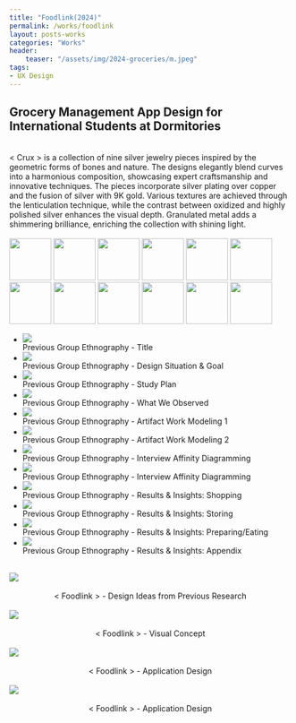 ```yaml
---
title: "Foodlink(2024)"
permalink: /works/foodlink
layout: posts-works
categories: "Works"
header:
    teaser: "/assets/img/2024-groceries/m.jpeg"
tags:
- UX Design
---
```

## Grocery Management App Design for International Students at Dormitories

<br>
< Crux > is a collection of nine silver jewelry pieces inspired by the geometric forms of bones and nature. The designs elegantly blend curves into a harmonious composition, showcasing expert craftsmanship and innovative techniques. The pieces incorporate silver plating over copper and the fusion of silver with 9K gold. Various textures are achieved through the lenticulation technique, while the contrast between oxidized and highly polished silver enhances the visual depth. Granulated metal adds a shimmering brilliance, enriching the collection with shining light.
<br>
<br>

<div class="carousel-container">
<!-- Thumbnails -->
<div class="carousel-thumbnails">
  <img src="/assets/img/2024-groceries/za.jpeg" width="75" height="75" data-index="0">
  <img src="/assets/img/2024-groceries/zb.jpeg" width="75" height="75" data-index="1">
  <img src="/assets/img/2024-groceries/zc.jpeg" width="75" height="75" data-index="2">
  <img src="/assets/img/2024-groceries/zd.jpeg" width="75" height="75" data-index="3">
  <img src="/assets/img/2024-groceries/ze.jpeg" width="75" height="75" data-index="4">
  <img src="/assets/img/2024-groceries/zf.jpeg" width="75" height="75" data-index="5">
  <img src="/assets/img/2024-groceries/zg.jpeg" width="75" height="75" data-index="6">
  <img src="/assets/img/2024-groceries/zh.jpeg" width="75" height="75" data-index="7">
  <img src="/assets/img/2024-groceries/zi.jpeg" width="75" height="75" data-index="8">
  <img src="/assets/img/2024-groceries/zj.jpeg" width="75" height="75" data-index="9">
  <img src="/assets/img/2024-groceries/zk.jpeg" width="75" height="75" data-index="10">
  <img src="/assets/img/2024-groceries/zl.jpeg" width="75" height="75" data-index="11">
</div>
<!-- Main Carousel -->
<div class="glide glide-main">
  <div class="glide__track" data-glide-el="track">
    <ul class="glide__slides">
        <li class="glide__slide">
          <img src="/assets/img/2024-groceries/a.jpeg">
          <div class="slide-caption">Previous Group Ethnography - Title</div>
      </li>
        <li class="glide__slide">
          <img src="/assets/img/2024-groceries/b.jpeg">
          <div class="slide-caption">Previous Group Ethnography - Design Situation & Goal</div>
      </li>
        <li class="glide__slide">
          <img src="/assets/img/2024-groceries/c.jpeg">
          <div class="slide-caption">Previous Group Ethnography - Study Plan</div>
      </li>
        <li class="glide__slide">
          <img src="/assets/img/2024-groceries/d.jpeg">
          <div class="slide-caption">Previous Group Ethnography - What We Observed</div>
      </li>
        <li class="glide__slide">
          <img src="/assets/img/2024-groceries/e.jpeg">
          <div class="slide-caption">Previous Group Ethnography - Artifact Work Modeling 1</div>
      </li>
        <li class="glide__slide">
          <img src="/assets/img/2024-groceries/f.jpeg">
          <div class="slide-caption">Previous Group Ethnography - Artifact Work Modeling 2</div>
      </li>
        <li class="glide__slide">
          <img src="/assets/img/2024-groceries/g.jpeg">
          <div class="slide-caption">Previous Group Ethnography - Interview Affinity Diagramming</div>
      </li>
        <li class="glide__slide">
          <img src="/assets/img/2024-groceries/h.jpeg">
          <div class="slide-caption">Previous Group Ethnography - Interview Affinity Diagramming</div>
      </li>
        <li class="glide__slide">
          <img src="/assets/img/2024-groceries/i.jpeg">
          <div class="slide-caption">Previous Group Ethnography - Results & Insights: Shopping</div>
      </li>
        <li class="glide__slide">
          <img src="/assets/img/2024-groceries/j.jpeg">
          <div class="slide-caption">Previous Group Ethnography - Results & Insights: Storing</div>
      </li>
           <li class="glide__slide">
          <img src="/assets/img/2024-groceries/k.jpeg">
          <div class="slide-caption">Previous Group Ethnography - Results & Insights: Preparing/Eating</div>
      </li>
           <li class="glide__slide">
          <img src="/assets/img/2024-groceries/l.jpeg">
          <div class="slide-caption">Previous Group Ethnography - Results & Insights: Appendix</div>
      </li>
    </ul>
  </div>
</div>

<br>

<img src="/assets/img/2024-groceries/n.jpeg" />
<div style = "text-align: center;"> 
<br>
< Foodlink > - Design Ideas from Previous Research
</div>
<br>

<img src="/assets/img/2024-groceries/o.jpeg" />
<div style = "text-align: center;"> 
<br>
< Foodlink > - Visual Concept
</div>
<br>

<img src="/assets/img/2024-groceries/p.jpeg" />
<div style = "text-align: center;"> 
<br>
< Foodlink > - Application Design
</div>
<br>

<img src="/assets/img/2024-groceries/q.jpeg" />
<div style = "text-align: center;"> 
<br>
< Foodlink > - Application Design
</div>
<br>


